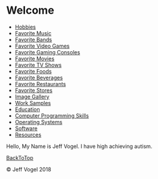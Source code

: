 <body>
		<div id = "header">
			<h1>Welcome</h1>
		</div>
		<div class="nav">
			<ul>
				<li><a href="Website About Me - Hobbies - mobile.md">Hobbies</a></li>
				<li><a href="Website About Me - Favorite Music - mobile.md">Favorite Music</a></li>
				<li><a href="Website About Me - Favorite Bands - mobile.md">Favorite Bands</a></li>
				<li><a href="Website About Me - Favorite Video Games - mobile.md">Favorite Video Games</a></li>
				<li><A href="Website About Me - Favorite Gaming Consoles - mobile.md">Favorite Gaming Consoles</a></li>
				<li><a href="Website About Me - Favorite Movies - mobile.md">Favorite Movies</a></li>
				<li><a href="Website About Me - Favorite TV Shows - mobile.md">Favorite TV Shows</a></li>
				<li><a href="Website About Me - Favorite Foods - mobile.md">Favorite Foods</a></li>
				<li><a href="Website About Me - Favorite Beverages - mobile.md">Favorite Beverages</a></li>
				<li><a href="Website About Me - Favorite Restaurants - mobile.md">Favorite Restaurants</a></li>
				<li><a href="Website About Me - Favorite Stores - mobile.md">Favorite Stores</a></li>
				<li><a href="Website About Me - Image Gallery - mobile.md">Image Gallery</a></li>
				<li><a href="Website About Me - Work Samples - mobile.md">Work Samples</a></li>
				<li><a href="Website About Me - Education - mobile.md">Education</a></li>
				<li><a href="Website About Me - Computer Programming Skills - mobile.md">Computer Programming Skills</a></li>
				<li><a href="Website About Me - Operating Systems - mobile.md">Operating Systems</a></li>
				<li><a href="Website About Me - Software - mobile.md">Software</a></li>
				<li><a href="Website About Me - Resources - mobile.md">Resources</a></li>
			</ul>
		</div>
		<div id = "content">
			<p>Hello, My Name is Jeff Vogel. I have high achieving autism.</p>
		</div>
		<div id = "backToTop">
			<a href = "Website About Me - Main - mobile.md">BackToTop</a>
		</div>
		<div id = "footer">
			<p>&copy; Jeff Vogel 2018</p>
		</div>
	</body>
